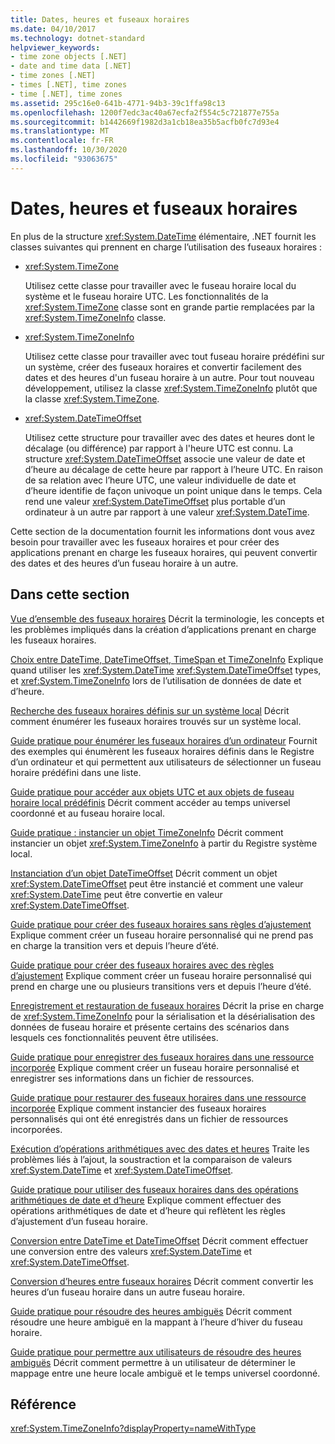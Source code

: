 ```yaml
---
title: Dates, heures et fuseaux horaires
ms.date: 04/10/2017
ms.technology: dotnet-standard
helpviewer_keywords:
- time zone objects [.NET]
- date and time data [.NET]
- time zones [.NET]
- times [.NET], time zones
- time [.NET], time zones
ms.assetid: 295c16e0-641b-4771-94b3-39c1ffa98c13
ms.openlocfilehash: 1200f7edc3ac40a67ecfa2f554c5c721877e755a
ms.sourcegitcommit: b1442669f1982d3a1cb18ea35b5acfb0fc7d93e4
ms.translationtype: MT
ms.contentlocale: fr-FR
ms.lasthandoff: 10/30/2020
ms.locfileid: "93063675"
---
```

# <a name="dates-times-and-time-zones"></a>Dates, heures et fuseaux horaires

En plus de la structure <xref:System.DateTime> élémentaire, .NET fournit les classes suivantes qui prennent en charge l’utilisation des fuseaux horaires :

* <xref:System.TimeZone>

  Utilisez cette classe pour travailler avec le fuseau horaire local du système et le fuseau horaire UTC. Les fonctionnalités de la <xref:System.TimeZone> classe sont en grande partie remplacées par la <xref:System.TimeZoneInfo> classe.

* <xref:System.TimeZoneInfo>

  Utilisez cette classe pour travailler avec tout fuseau horaire prédéfini sur un système, créer des fuseaux horaires et convertir facilement des dates et des heures d'un fuseau horaire à un autre. Pour tout nouveau développement, utilisez la classe <xref:System.TimeZoneInfo> plutôt que la classe <xref:System.TimeZone>.

* <xref:System.DateTimeOffset>

  Utilisez cette structure pour travailler avec des dates et heures dont le décalage (ou différence) par rapport à l'heure UTC est connu. La structure <xref:System.DateTimeOffset> associe une valeur de date et d’heure au décalage de cette heure par rapport à l’heure UTC. En raison de sa relation avec l’heure UTC, une valeur individuelle de date et d’heure identifie de façon univoque un point unique dans le temps. Cela rend une valeur <xref:System.DateTimeOffset> plus portable d’un ordinateur à un autre par rapport à une valeur <xref:System.DateTime>.

Cette section de la documentation fournit les informations dont vous avez besoin pour travailler avec les fuseaux horaires et pour créer des applications prenant en charge les fuseaux horaires, qui peuvent convertir des dates et des heures d’un fuseau horaire à un autre.

## <a name="in-this-section"></a>Dans cette section

[Vue d’ensemble des fuseaux horaires](time-zone-overview.md) Décrit la terminologie, les concepts et les problèmes impliqués dans la création d’applications prenant en charge les fuseaux horaires.

[Choix entre DateTime, DateTimeOffset, TimeSpan et TimeZoneInfo](choosing-between-datetime.md) Explique quand utiliser les <xref:System.DateTime> <xref:System.DateTimeOffset> types, et <xref:System.TimeZoneInfo> lors de l’utilisation de données de date et d’heure.

[Recherche des fuseaux horaires définis sur un système local](finding-the-time-zones-on-local-system.md) Décrit comment énumérer les fuseaux horaires trouvés sur un système local.

[Guide pratique pour énumérer les fuseaux horaires d’un ordinateur](enumerate-time-zones.md) Fournit des exemples qui énumèrent les fuseaux horaires définis dans le Registre d’un ordinateur et qui permettent aux utilisateurs de sélectionner un fuseau horaire prédéfini dans une liste.

[Guide pratique pour accéder aux objets UTC et aux objets de fuseau horaire local prédéfinis](access-utc-and-local.md) Décrit comment accéder au temps universel coordonné et au fuseau horaire local.

[Guide pratique : instancier un objet TimeZoneInfo](instantiate-time-zone-info.md) Décrit comment instancier un objet <xref:System.TimeZoneInfo> à partir du Registre système local.

[Instanciation d’un objet DateTimeOffset](instantiating-a-datetimeoffset-object.md) Décrit comment un objet <xref:System.DateTimeOffset> peut être instancié et comment une valeur <xref:System.DateTime> peut être convertie en valeur <xref:System.DateTimeOffset>.

[Guide pratique pour créer des fuseaux horaires sans règles d’ajustement](create-time-zones-without-adjustment-rules.md) Explique comment créer un fuseau horaire personnalisé qui ne prend pas en charge la transition vers et depuis l’heure d’été.

[Guide pratique pour créer des fuseaux horaires avec des règles d’ajustement](create-time-zones-with-adjustment-rules.md) Explique comment créer un fuseau horaire personnalisé qui prend en charge une ou plusieurs transitions vers et depuis l’heure d’été.

[Enregistrement et restauration de fuseaux horaires](saving-and-restoring-time-zones.md) Décrit la prise en charge de <xref:System.TimeZoneInfo> pour la sérialisation et la désérialisation des données de fuseau horaire et présente certains des scénarios dans lesquels ces fonctionnalités peuvent être utilisées.

[Guide pratique pour enregistrer des fuseaux horaires dans une ressource incorporée](save-time-zones-to-an-embedded-resource.md) Explique comment créer un fuseau horaire personnalisé et enregistrer ses informations dans un fichier de ressources.

[Guide pratique pour restaurer des fuseaux horaires dans une ressource incorporée](restore-time-zones-from-an-embedded-resource.md) Explique comment instancier des fuseaux horaires personnalisés qui ont été enregistrés dans un fichier de ressources incorporées.

[Exécution d’opérations arithmétiques avec des dates et heures](performing-arithmetic-operations.md) Traite les problèmes liés à l’ajout, la soustraction et la comparaison de valeurs <xref:System.DateTime> et <xref:System.DateTimeOffset>.

[Guide pratique pour utiliser des fuseaux horaires dans des opérations arithmétiques de date et d’heure](use-time-zones-in-arithmetic.md) Explique comment effectuer des opérations arithmétiques de date et d’heure qui reflètent les règles d’ajustement d’un fuseau horaire.

[Conversion entre DateTime et DateTimeOffset](converting-between-datetime-and-offset.md) Décrit comment effectuer une conversion entre des valeurs <xref:System.DateTime> et <xref:System.DateTimeOffset>.

[Conversion d’heures entre fuseaux horaires](converting-between-time-zones.md) Décrit comment convertir les heures d’un fuseau horaire dans un autre fuseau horaire.

[Guide pratique pour résoudre des heures ambiguës](resolve-ambiguous-times.md) Décrit comment résoudre une heure ambiguë en la mappant à l’heure d’hiver du fuseau horaire.

[Guide pratique pour permettre aux utilisateurs de résoudre des heures ambiguës](let-users-resolve-ambiguous-times.md) Décrit comment permettre à un utilisateur de déterminer le mappage entre une heure locale ambiguë et le temps universel coordonné.

## <a name="reference"></a>Référence

<xref:System.TimeZoneInfo?displayProperty=nameWithType>
